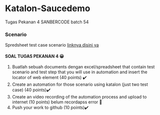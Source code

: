 # Katalon-Saucedemo
Tugas Pekanan 4 SANBERCODE batch 54

### Scenario 
Spredsheet test case scenario [linknya disini ya](https://docs.google.com/spreadsheets/d/17o-gFnFlO1Vae4KZIQy2-SpqQ3xlKHmU-nGOLSJy0Vs/edit?usp=sharing)



#### SOAL TUGAS PEKANAN 4 😀
1. Buatlah sebuah documents dengan excel/spreadsheet that contain test scenario and test step that you will use in automation and insert the locator of web element  (40 points) ✔️
2. Create an automation for those scenario using katalon (just two test case) (40 points)✔️
3. Create an video recording of the automation process and upload to internet (10 points) belum recordapss error  🤪
4. Push your work to github (10 points)✔️